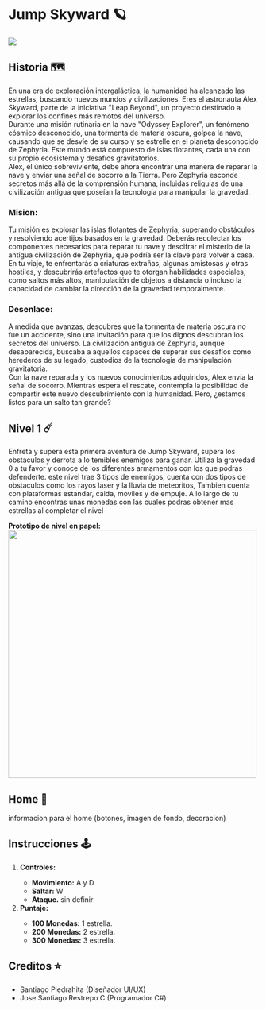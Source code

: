 <h1>Jump Skyward 🪐</h1>
<img src="https://cdn.discordapp.com/attachments/1001222483120230501/1207501537304121425/LogoPositivo.png?ex=65dfe070&is=65cd6b70&hm=ee538e39a351ab9b6aa4235f8b35b2349e2f6911c7703329b51728a1f48addd0&">
<h2>Historia 🗺️</h2>
<p>En una era de exploración intergaláctica, la humanidad ha alcanzado las estrellas, buscando nuevos mundos y civilizaciones. Eres el astronauta Alex Skyward, parte de la iniciativa "Leap Beyond", un proyecto destinado a explorar los confines más remotos del universo.<br>
Durante una misión rutinaria en la nave "Odyssey Explorer", un fenómeno cósmico desconocido, una tormenta de materia oscura, golpea la nave, causando que se desvíe de su curso y se estrelle en el planeta desconocido de Zephyria. Este mundo está compuesto de islas flotantes, cada una con su propio ecosistema y desafíos gravitatorios.<br>
Alex, el único sobreviviente, debe ahora encontrar una manera de reparar la nave y enviar una señal de socorro a la Tierra. Pero Zephyria esconde secretos más allá de la comprensión humana, incluidas reliquias de una civilización antigua que poseían la tecnología para manipular la gravedad.</p>
<h3>Mision:</h3>
<p>Tu misión es explorar las islas flotantes de Zephyria, superando obstáculos y resolviendo acertijos basados en la gravedad. Deberás recolectar los componentes necesarios para reparar tu nave y descifrar el misterio de la antigua civilización de Zephyria, que podría ser la clave para volver a casa.<br>
En tu viaje, te enfrentarás a criaturas extrañas, algunas amistosas y otras hostiles, y descubrirás artefactos que te otorgan habilidades especiales, como saltos más altos, manipulación de objetos a distancia o incluso la capacidad de cambiar la dirección de la gravedad temporalmente.</p>
<h3>Desenlace:</h3>
<p>A medida que avanzas, descubres que la tormenta de materia oscura no fue un accidente, sino una invitación para que los dignos descubran los secretos del universo. La civilización antigua de Zephyria, aunque desaparecida, buscaba a aquellos capaces de superar sus desafíos como herederos de su legado, custodios de la tecnología de manipulación gravitatoria.<br>
Con la nave reparada y los nuevos conocimientos adquiridos, Alex envía la señal de socorro. Mientras espera el rescate, contempla la posibilidad de compartir este nuevo descubrimiento con la humanidad. Pero, ¿estamos listos para un salto tan grande?</p>
<h2>Nivel 1 ☄️</h2>
<p>Enfreta y supera esta primera aventura de Jump Skyward, supera los obstaculos y derrota a lo temibles enemigos para ganar. Utiliza la gravedad 0 a tu favor y conoce de los diferentes armamentos con los que podras defenderte.
este nivel trae 3 tipos de enemigos, cuenta con dos tipos de obstaculos como los rayos laser y la lluvia de meteoritos, Tambien cuenta con plataformas estandar, caida, moviles y de empuje. A lo largo de tu camino encontras unas monedas
con las cuales podras obtener mas estrellas al completar el nivel</p>
<strong>Prototipo de nivel en papel: </strong>
<img style="width: 500px; height: auto;" src="https://cdn.discordapp.com/attachments/1001222483120230501/1207503596271181844/Imagen_de_WhatsApp_2024-02-14_a_las_20.19.30_3f5d6938.jpg?ex=65dfe25b&is=65cd6d5b&hm=1fe7072558503758aca697d8456b588137b90385333e6dde474161058a305b13&">
<h2>Home 💒</h2>
<p>informacion para el home (botones, imagen de fondo, decoracion)</p>
<h2>Instrucciones 🕹️</h2>
<ol>
  <li><strong>Controles: </strong></li>
  <ul>
    <li><strong>Movimiento:</strong> A y D</li>
    <li><strong>Saltar:</strong> W</li>
    <li><strong>Ataque.</strong> sin definir</li>
  </ul>
  <li><strong>Puntaje: </strong></li>
  <ul>
    <li><strong>100 Monedas:</strong> 1 estrella.</li>
    <li><strong>200 Monedas:</strong> 2 estrella.</li>
    <li><strong>300 Monedas:</strong> 3 estrella.</li>
  </ul>
</ol>
<h2>Creditos ⭐</h2>
<ul>
  <li>Santiago Piedrahita (Diseñador UI/UX)</li>
  <li>Jose Santiago Restrepo C (Programador C#)</li>
</ul>
